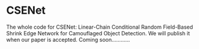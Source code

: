 # CSENet
The whole code for CSENet: Linear-Chain Conditional Random Field-Based Shrink Edge Network for Camouflaged Object Detection. We will publish it when our paper is accepted.
Coming soon…………
